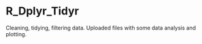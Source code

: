 # R_Dplyr_Tidyr
Cleaning, tidying, filtering data.
Uploaded files with some data analysis and plotting.

